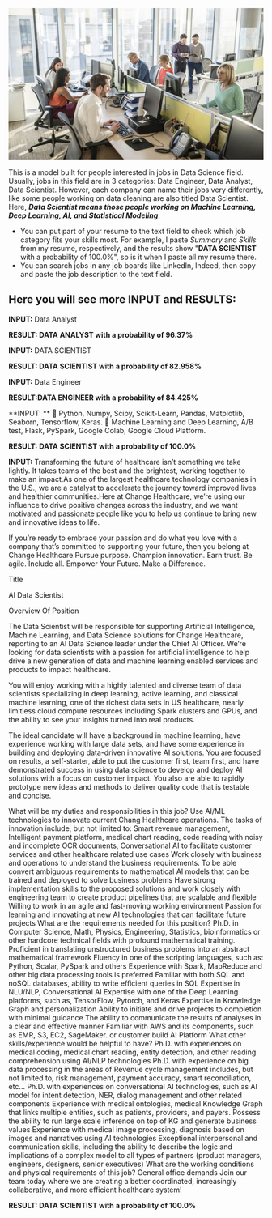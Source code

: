 ![alterText](https://github.com/nichangyuan/ML-DL/blob/master/Deep%20Learning/NLP/Job%20Recommendation/02%20deployment2GCP/02_flaskapp/static/office.jpg?raw=true)

This is a model built for people interested in jobs in Data Science field. Usually, jobs in this field are in 3 categories: Data Engineer, Data Analyst, Data Scientist. However, each company can name their jobs very differently, like some people working on data cleaning are also titled Data Scientist. Here, ***Data Scientist means those people working on Machine Learning, Deep Learning, AI, and Statistical Modeling***. 
- You can put part of your resume to the text field to check which job category fits your skills most. For example, I paste *Summary* and *Skills* from my resume, respectively, and the results show "**DATA SCIENTIST** with a probability of 100.0%", so is it when I paste all my resume there.
- You can search jobs in any job boards like LinkedIn, Indeed, then copy and paste the job description to the text field.

## Here you will see more INPUT and RESULTS:<br>

**INPUT:** Data Analyst

**RESULT: DATA ANALYST with a probability of 96.37%**


**INPUT:** DATA SCIENTIST

**RESULT: DATA SCIENTIST with a probability of 82.958%**


**INPUT:** Data Engineer

**RESULT:DATA ENGINEER with a probability of 84.425%**


**INPUT: **
	Python, Numpy, Scipy, Scikit-Learn, Pandas, Matplotlib, Seaborn, Tensorflow, Keras.
	Machine Learning and Deep Learning, A/B test, Flask, PySpark, Google Colab, Google Cloud Platform.


**RESULT: DATA SCIENTIST with a probability of 100.0%**


**INPUT:**
Transforming the future of healthcare isn’t something we take lightly. It takes teams of the best and the brightest, working together to make an impact.As one of the largest healthcare technology companies in the U.S., we are a catalyst to accelerate the journey toward improved lives and healthier communities.Here at Change Healthcare, we’re using our influence to drive positive changes across the industry, and we want motivated and passionate people like you to help us continue to bring new and innovative ideas to life.

If you’re ready to embrace your passion and do what you love with a company that’s committed to supporting your future, then you belong at Change Healthcare.Pursue purpose. Champion innovation. Earn trust. Be agile. Include all. Empower Your Future. Make a Difference.

Title

AI Data Scientist

Overview Of Position

The Data Scientist will be responsible for supporting Artificial Intelligence, Machine Learning, and Data Science solutions for Change Healthcare, reporting to an AI Data Science leader under the Chief AI Officer. We’re looking for data scientists with a passion for artificial intelligence to help drive a new generation of data and machine learning enabled services and products to impact healthcare.

You will enjoy working with a highly talented and diverse team of data scientists specializing in deep learning, active learning, and classical machine learning, one of the richest data sets in US healthcare, nearly limitless cloud compute resources including Spark clusters and GPUs, and the ability to see your insights turned into real products.

The ideal candidate will have a background in machine learning, have experience working with large data sets, and have some experience in building and deploying data-driven innovative AI solutions. You are focused on results, a self-starter, able to put the customer first, team first, and have demonstrated success in using data science to develop and deploy AI solutions with a focus on customer impact. You also are able to rapidly prototype new ideas and methods to deliver quality code that is testable and concise.

What will be my duties and responsibilities in this job?
Use AI/ML technologies to innovate current Chang Healthcare operations. The tasks of innovation include, but not limited to: Smart revenue management, Intelligent payment platform, medical chart reading, code reading with noisy and incomplete OCR documents, Conversational AI to facilitate customer services and other healthcare related use cases
Work closely with business and operations to understand the business requirements. To be able convert ambiguous requirements to mathematical AI models that can be trained and deployed to solve business problems
Have strong implementation skills to the proposed solutions and work closely with engineering team to create product pipelines that are scalable and flexible
Willing to work in an agile and fast-moving working environment
Passion for learning and innovating at new AI technologies that can facilitate future projects
What are the requirements needed for this position?
Ph.D. in Computer Science, Math, Physics, Engineering, Statistics, bioinformatics or other hardcore technical fields with profound mathematical training. Proficient in translating unstructured business problems into an abstract mathematical framework
Fluency in one of the scripting languages, such as: Python, Scalar, PySpark and others
Experience with Spark, MapReduce and other big data processing tools is preferred
Familiar with both SQL and noSQL databases, ability to write efficient queries in SQL
Expertise in NLU/NLP, Conversational AI
Expertise with one of the Deep Learning platforms, such as, TensorFlow, Pytorch, and Keras
Expertise in Knowledge Graph and personalization
Ability to initiate and drive projects to completion with minimal guidance
The ability to communicate the results of analyses in a clear and effective manner
Familiar with AWS and its components, such as EMR, S3, EC2, SageMaker. or customer build AI Platform
What other skills/experience would be helpful to have?
Ph.D. with experiences on medical coding, medical chart reading, entity detection, and other reading comprehension using AI/NLP technologies
Ph.D. with experience on big data processing in the areas of Revenue cycle management includes, but not limited to, risk management, payment accuracy, smart reconciliation, etc...
Ph.D. with experiences on conversational AI technologies, such as AI model for intent detection, NER, dialog management and other related components
Experience with medical ontologies, medical Knowledge Graph that links multiple entities, such as patients, providers, and payers. Possess the ability to run large scale inference on top of KG and generate business values
Experience with medical image processing, diagnosis based on images and narratives using AI technologies
Exceptional interpersonal and communication skills, including the ability to describe the logic and implications of a complex model to all types of partners (product managers, engineers, designers, senior executives)
What are the working conditions and physical requirements of this job?
General office demands
Join our team today where we are creating a better coordinated, increasingly collaborative, and more efficient healthcare system!

**RESULT: DATA SCIENTIST with a probability of 100.0%**





